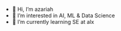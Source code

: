 - 👋 Hi, I’m azariah 
- 👀 I’m interested in AI, ML & Data Science 
- 🌱 I’m currently learning SE at alx 


